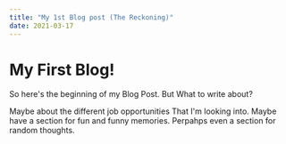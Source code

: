 ```yaml
---
title: "My 1st Blog post (The Reckoning)"
date: 2021-03-17
---
```


# My First Blog! 
So here's the beginning of my Blog Post. But What to write about?

Maybe about the different job opportunities That I'm looking into. Maybe have a section for fun and funny memories.
Perpahps even a section for random thoughts. 
